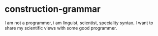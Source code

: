 # construction-grammar
I am not a programmer, i am linguist, scientist, speciality syntax. I want to share my scientific views with some good programmer.
